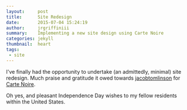```yaml
---
layout:     post
title:      Site Redesign
date:       2015-07-04 15:24:19
author:     jrgriffiniii
summary:    Implementing a new site design using Carte Noire
categories: jekyll
thumbnail:  heart
tags:
 - site
---
```


I've finally had the opportunity to undertake (an admittedly, minimal) site redesign.  Much praise and gratitude it owed towards [jacobtomlinson][1] for [Carte Noire][2].

Oh yes, and pleasant Independence Day wishes to my fellow residents within the United States.

[1]: http://www.jacobtomlinson.co.uk/
[2]: https://github.com/jacobtomlinson/carte-noire
